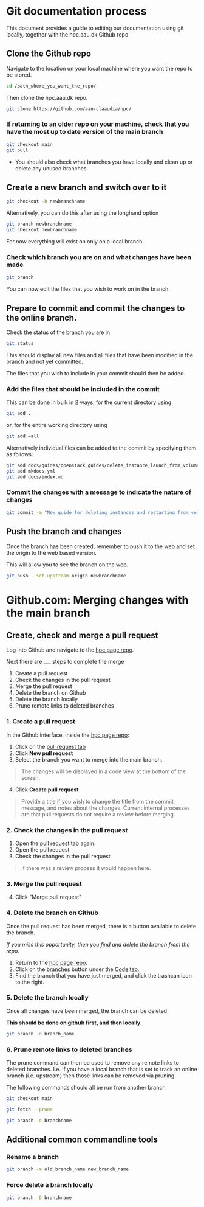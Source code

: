 # Git documentation process

This document provides a guide to editing our documentation using git locally, together with the hpc.aau.dk Github repo

## Clone the Github repo

Navigate to the location on your local machine where you want the repo to be stored.

```bash
cd /path_where_you_want_the_repo/
```

Then clone the hpc.aau.dk repo. 

```bash
git clone https://github.com/aau-claaudia/hpc/
```

### If returning to an older repo on your machine, check that you have the most up to date version of the main branch

```bash
git checkout main
git pull
```

- You should also check what branches you have locally and clean up or delete any unused branches.

## Create a new branch and switch over to it

```bash
git checkout -b newbranchname
```
Alternatively, you can do this after using the longhand option

```bash
git branch newbranchname
git checkout newbranchname
```


For now everything will exist on only on a local branch. 

### Check which branch you are on and what changes have been made

```bash
git branch
```
You can now edit the files that you wish to work on in the branch.

## Prepare to commit and commit the changes to the online branch.

Check the status of the branch you are in

```bash
git status
```

This should display all new files and all files that have been modified in the branch and not yet committed.

The files that you wish to include in your commit should then be added.

### Add the files that should be included in the commit

This can be done in bulk in 2 ways, for the current directory using
```bash
git add .
```

or, for the entire working directory using 

```bash
git add —all
```
Alternatively individual files can be added to the commit by specifying them as follows:

```bash
git add docs/guides/openstack_guides/delete_instance_launch_from_volume.md
git add mkdocs.yml
git add docs/index.md
```

### Commit the changes with a message to indicate the nature of changes

```bash
git commit -m "New guide for deleting instances and restarting from volume"
```


## Push the branch and changes

Once the branch has been created, remember to push it to the web and set the origin to the web based version.

This will allow you to see the branch on the web.

```bash
git push --set-upstream origin newbranchname
```

# Github.com: Merging changes with the main branch

## Create, check and merge a pull request 
Log into Github and navigate to the [hpc page repo](https://github.com/aau-claaudia/hpc/).

Next there are ___ steps to complete the merge

1. Create a pull request
2. Check the changes in the pull request
3. Merge the pull request
4. Delete the branch on Github
5. Delete the branch locally
6. Prune remote links to deleted branches


### 1. Create a pull request
In the Github interface, inside the [hpc page repo](https://github.com/aau-claaudia/hpc/):

1. Click on the [pull request tab](https://github.com/aau-claaudia/hpc/pulls)
2. Click **New pull request**
3. Select the branch you want to merge into the main branch.

> The changes will be displayed in a code view at the bottom of the screen.

4. Click **Create pull request**

> Provide a title if you wish to change the title from the commit message, and notes about the changes.
Current internal processes are that pull requests do not require a review before merging.


### 2. Check the changes in the pull request

1. Open the [pull request tab](https://github.com/aau-claaudia/hpc/pulls) again.
2. Open the pull request
3. Check the changes in the pull request
> If there was a review process it would happen here.

### 3. Merge the pull request

4. Click "Merge pull request"

### 4. Delete the branch on Github

Once the pull request has been merged, there is a button available to delete the branch.

*If you miss this opportunity, then you find and delete the branch from the repo.*

1. Return to the [hpc page repo](https://github.com/aau-claaudia/hpc/).
2. Click on the [branches](https://github.com/aau-claaudia/hpc/branches) button under the [Code tab](https://github.com/aau-claaudia/hpc).
3. Find the branch that you have just merged, and click the trashcan icon to the right.

### 5. Delete the branch locally

Once all changes have been merged, the branch can be deleted

**This should be done on github first, and then locally.**

```bash
git branch -d branch_name
```

### 6. Prune remote links to deleted branches

The prune command can then be used to remove any remote links to deleted branches. I.e. if you have a local branch that is set to track an online branch (i.e. upstream) then those links can be removed via pruning.

The following commands should all be run from another branch

```bash
git checkout main

git fetch --prune

git branch -d branchname
```

## Additional common commandline tools

### Rename a branch

```bash
git branch -m old_branch_name new_branch_name
```

### Force delete a branch locally
```bash
git branch -D branchname
```
